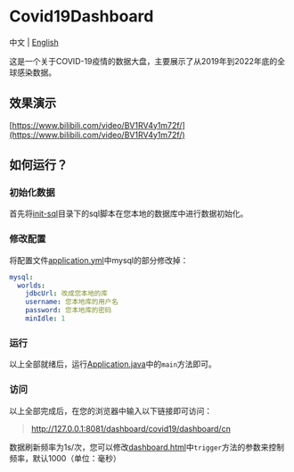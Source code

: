 # Covid19Dashboard
中文 | [English](README-EN.md)

这是一个关于COVID-19疫情的数据大盘，主要展示了从2019年到2022年底的全球感染数据。

## 效果演示
[https://www.bilibili.com/video/BV1RV4y1m72f/](https://www.bilibili.com/video/BV1RV4y1m72f/)

## 如何运行？
### 初始化数据
首先将[init-sql](init-sql)目录下的sql脚本在您本地的数据库中进行数据初始化。

### 修改配置
将配置文件[application.yml](src%2Fmain%2Fresources%2Fapplication.yml)中mysql的部分修改掉：
```yaml
mysql:
  worlds:
    jdbcUrl: 改成您本地的库
    username: 您本地库的用户名
    password: 您本地库的密码
    minIdle: 1
```
### 运行
以上全部就绪后，运行[Application.java](src%2Fmain%2Fjava%2Fdemo%2Fcovid19%2Fdashboard%2FApplication.java)中的`main`方法即可。
### 访问
以上全部完成后，在您的浏览器中输入以下链接即可访问：
> http://127.0.0.1:8081/dashboard/covid19/dashboard/cn

数据刷新频率为1s/次，您可以修改[dashboard.html](src%2Fmain%2Fresources%2Ftemplates%2Fdashboard.html)中`trigger`方法的参数来控制频率，默认1000（单位：毫秒）